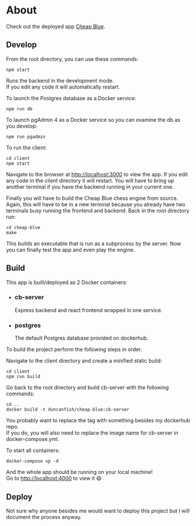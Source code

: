 

# About



Check out the deployed app [Cheap Blue](https://duncanfish.co).

## Develop

From the root directory, you can use these commands:

```
npm start
```

Runs the backend in the development mode.\
If you edit any code it will automatically restart.

To launch the Postgres database as a Docker service:

```
npm run db
```

To launch pgAdmin 4 as a Docker service so you can examine the db as you develop:

```
npm run pgadmin
```

To run the client:

```
cd client
npm start
```

Navigate to the browser at [http://localhost:3000](http://localhost:3000)  to view the app. If you edit any code in the client directory it will restart. You will have to bring up another terminal if you have the backend running in your current one.

Finally you will have to build the Cheap Blue chess engine from source. Again, this will have to be in a new terminal because you already have two terminals busy running the frontend and backend. Back in the root directory run:

```
cd cheap-blue
make
```

This builds an executable that is run as a subprocess by the server. Now you can finally test the app and even play the engine.

## Build

This app is built/deployed as 2 Docker containers:

- ### cb-server
  Express backend and react frontend wrapped in one service.
- ### postgres
  The default Postgres database provided on dockerhub.

To build the project perform the following steps in order.

Navigate to the client directory and create a minified static build:

```
cd client
npm run build
```

Go back to the root directory and build cb-server with the following commands:

```
cd ..
docker build -t duncanfish/cheap-blue:cb-server
```

You probably want to replace the tag with something besides my dockerhub repo.\
If you do, you will also need to replace the image name for cb-server in docker-compose.yml.

To start all containers:

```
docker-compose up -d
```

And the whole app should be running on your local machine!\
Go to [http://localhost:4000](http://localhost:4000) to view it :smile:


## Deploy

Not sure why anyone besides me would want to deploy this project but I will document the process anyway.


